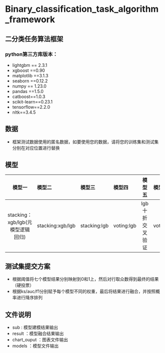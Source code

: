 # Binary_classification_task_algorithm_framework
## 二分类任务算法框架
### python第三方库版本：
- lightgbm == 2.3.1  
- xgboost ==0.90  
- matplotlib ==3.1.3  
- seaborn ==0.12.2  
- numpy == 1.23.0  
- pandas ==1.5.0  
- catboost==1.0.3
- scikit-learn==0.23.1
- tensorflow==2.2.0
- nltk==3.4.5
## 数据
- 框架测试数据使用的匿名数据，如要使用您的数据，请将您的训练集和测试集分别在对应位置进行替换  
## 模型
|模型一|模型二|模型三|模型四|模型五|模型六|模型七|
| :---: | :--- | :--- | :--- | :---: | :--- | :---: |
|stacking：xgb/lgb(元模型逻辑回归)|stacking:xgb/lgb|stacking:lgb|voting:lgb|lgb十折交叉验证|voting:xgb/lgb|xgb:十折交叉验证|

## 测试集提交方案
- 根据阈值将七个模型结果分别映射到0和1上，然后对行取众数得到最终的结果（硬投票）  
- 根据ks/auc/f1分别赋予每个模型不同的权重，最后将结果进行融合，并按照概率进行降序排列


## 文件说明
- sub :  模型建模结果输出
- result ：模型融合结果输出
- chart_ouput ：图表文件输出
- models ：模型文件输出

